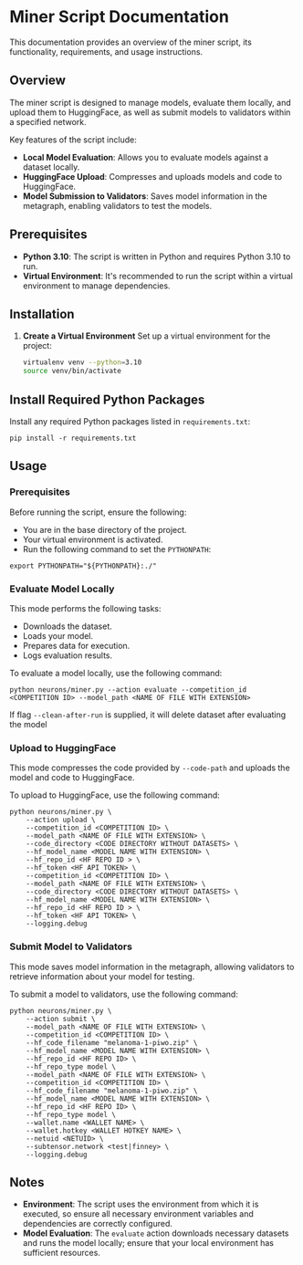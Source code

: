 # Miner Script Documentation

This documentation provides an overview of the miner script, its functionality, requirements, and usage instructions.

## Overview

The miner script is designed to manage models, evaluate them locally, and upload them to HuggingFace, as well as submit models to validators within a specified network.

Key features of the script include:
- **Local Model Evaluation**: Allows you to evaluate models against a dataset locally.
- **HuggingFace Upload**: Compresses and uploads models and code to HuggingFace.
- **Model Submission to Validators**: Saves model information in the metagraph, enabling validators to test the models.

## Prerequisites

- **Python 3.10**: The script is written in Python and requires Python 3.10 to run.
- **Virtual Environment**: It's recommended to run the script within a virtual environment to manage dependencies.

## Installation

1. **Create a Virtual Environment**
Set up a virtual environment for the project:

   ```bash
   virtualenv venv --python=3.10
   source venv/bin/activate
   ```

## Install Required Python Packages
Install any required Python packages listed in `requirements.txt`:

```
pip install -r requirements.txt
```

## Usage

### Prerequisites

Before running the script, ensure the following:

- You are in the base directory of the project.
- Your virtual environment is activated.
- Run the following command to set the `PYTHONPATH`:

```
export PYTHONPATH="${PYTHONPATH}:./"
```

### Evaluate Model Locally
This mode performs the following tasks:

- Downloads the dataset.
- Loads your model.
- Prepares data for execution.
- Logs evaluation results.

To evaluate a model locally, use the following command:

```
python neurons/miner.py --action evaluate --competition_id <COMPETITION ID> --model_path <NAME OF FILE WITH EXTENSION>
```

If flag `--clean-after-run` is supplied, it will delete dataset after evaluating the model

### Upload to HuggingFace

This mode compresses the code provided by `--code-path` and uploads the model and code to HuggingFace.

To upload to HuggingFace, use the following command:

```
python neurons/miner.py \
    --action upload \
    --competition_id <COMPETITION ID> \
    --model_path <NAME OF FILE WITH EXTENSION> \
    --code_directory <CODE DIRECTORY WITHOUT DATASETS> \
    --hf_model_name <MODEL NAME WITH EXTENSION> \
    --hf_repo_id <HF REPO ID > \
    --hf_token <HF API TOKEN> \
    --competition_id <COMPETITION ID> \
    --model_path <NAME OF FILE WITH EXTENSION> \
    --code_directory <CODE DIRECTORY WITHOUT DATASETS> \
    --hf_model_name <MODEL NAME WITH EXTENSION> \
    --hf_repo_id <HF REPO ID > \
    --hf_token <HF API TOKEN> \
    --logging.debug
```

### Submit Model to Validators

This mode saves model information in the metagraph, allowing validators to retrieve information about your model for testing.

To submit a model to validators, use the following command:

```
python neurons/miner.py \
    --action submit \
    --model_path <NAME OF FILE WITH EXTENSION> \
    --competition_id <COMPETITION ID> \
    --hf_code_filename "melanoma-1-piwo.zip" \
    --hf_model_name <MODEL NAME WITH EXTENSION> \
    --hf_repo_id <HF REPO ID> \
    --hf_repo_type model \
    --model_path <NAME OF FILE WITH EXTENSION> \
    --competition_id <COMPETITION ID> \
    --hf_code_filename "melanoma-1-piwo.zip" \
    --hf_model_name <MODEL NAME WITH EXTENSION> \
    --hf_repo_id <HF REPO ID> \
    --hf_repo_type model \
    --wallet.name <WALLET NAME> \
    --wallet.hotkey <WALLET HOTKEY NAME> \
    --netuid <NETUID> \
    --subtensor.network <test|finney> \
    --logging.debug
```

## Notes
- **Environment**: The script uses the environment from which it is executed, so ensure all necessary environment variables and dependencies are correctly configured.
- **Model Evaluation**: The `evaluate` action downloads necessary datasets and runs the model locally; ensure that your local environment has sufficient resources.
